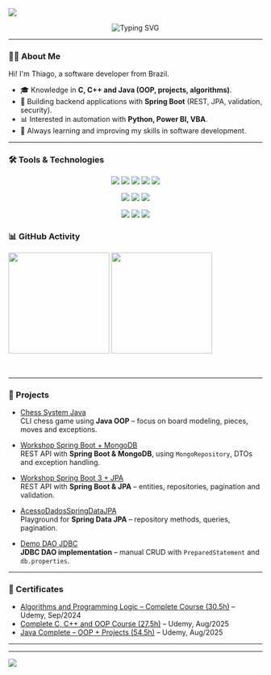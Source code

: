 <!-- Banner topo com efeito de onda -->
<img src="https://capsule-render.vercel.app/api?type=waving&color=gradient&height=200&section=header&text=Thiago%20Petenusso%20Viana&fontColor=ffffff&fontSize=30"/>




<p align="center">
  <img src="https://readme-typing-svg.demolab.com?font=Fira+Code&duration=3000&pause=500&color=F79D00&center=true&width=700&lines=Hello+there!+I'm+Thiago+Petenusso+Viana;Backend+%7C+Automation+%7C+Data+Analysis;Let's+build+something+great!" alt="Typing SVG" />
</p>

---

### 👨‍💻 About Me
Hi! I'm Thiago, a software developer from Brazil.  
- 🎓 Knowledge in **C, C++ and Java (OOP, projects, algorithms)**.  
- 🔧 Building backend applications with **Spring Boot** (REST, JPA, validation, security).  
- 📊 Interested in automation with **Python, Power BI, VBA**.  
- 🚀 Always learning and improving my skills in software development.


---

### 🛠️ Tools & Technologies 

<p align="center">
  <!-- Primeira linha -->
  <img src="https://img.shields.io/badge/Java-ED8B00?style=for-the-badge&logo=java&logoColor=white"/>
  <img src="https://img.shields.io/badge/C-00599C?style=for-the-badge&logo=c&logoColor=white"/>
  <img src="https://img.shields.io/badge/C++-00599C?style=for-the-badge&logo=c%2B%2B&logoColor=white"/>
  <img src="https://img.shields.io/badge/Python-3776AB?style=for-the-badge&logo=python&logoColor=white"/>
  <img src="https://img.shields.io/badge/Spring%20Boot-6DB33F?style=for-the-badge&logo=spring-boot&logoColor=white"/>
</p>

<p align="center">
  <!-- Segunda linha -->
  <img src="https://img.shields.io/badge/PostgreSQL-336791?style=for-the-badge&logo=postgresql&logoColor=white"/>
  <img src="https://img.shields.io/badge/MySQL-4479A1?style=for-the-badge&logo=mysql&logoColor=white"/>
  <img src="https://img.shields.io/badge/MongoDB-47A248?style=for-the-badge&logo=mongodb&logoColor=white"/>
</p>

<p align="center">
  <!-- Terceira linha -->
  <img src="https://img.shields.io/badge/GitHub-181717?style=for-the-badge&logo=github&logoColor=white"/>
  <img src="https://img.shields.io/badge/Git-F05032?style=for-the-badge&logo=git&logoColor=white"/>
  <img src="https://img.shields.io/badge/Docker-2496ED?style=for-the-badge&logo=docker&logoColor=white"/>
</p>

### 📊 GitHub Activity

<p align="left">
  <img src="https://github-readme-stats.vercel.app/api?username=ThiagoPv123&show_icons=true&theme=tokyonight" height="200"/>
  <img src="https://github-readme-stats.vercel.app/api/top-langs/?username=ThiagoPv123&layout=compact&theme=tokyonight&custom_title=Technologies" height="200"/>
</p>

<br clear="both"/>

  

---

### 🧪 Projects

  - [Chess System Java](https://github.com/ThiagoPv123/chess-system-java)  
    CLI chess game using **Java OOP** – focus on board modeling, pieces, moves and exceptions.

  - [Workshop Spring Boot + MongoDB](https://github.com/ThiagoPv123/workshop-spring-boot-mongodb)  
    REST API with **Spring Boot & MongoDB**, using `MongoRepository`, DTOs and exception handling.

  - [Workshop Spring Boot 3 + JPA](https://github.com/ThiagoPv123/workshop-springboot3-jpa)  
    REST API with **Spring Boot & JPA** – entities, repositories, pagination and validation.

  - [AcessoDadosSpringDataJPA](https://github.com/ThiagoPv123/AcessoDadosSpringDataJPA)  
    Playground for **Spring Data JPA** – repository methods, queries, pagination.

  - [Demo DAO JDBC](https://github.com/ThiagoPv123/demo-dao-jdbc)  
    **JDBC DAO implementation** – manual CRUD with `PreparedStatement` and `db.properties`.

---

### 📜 Certificates
- [Algorithms and Programming Logic – Complete Course (30.5h)](./Certificates/CursoLogicaProgramacao.pdf) – Udemy, Sep/2024  
- [Complete C, C++ and OOP Course (27.5h)](./Certificates/CursoC&C++POO.pdf) – Udemy, Aug/2025  
- [Java Complete – OOP + Projects (54.5h)](./Certificates/CursoJavaPOO.pdf) – Udemy, Aug/2025

---


---

<img src="https://capsule-render.vercel.app/api?section=footer&type=waving&color=gradient&height=120"/>
